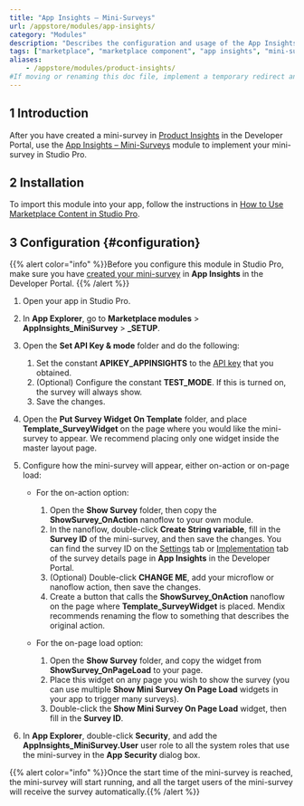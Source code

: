 ```yaml
---
title: "App Insights – Mini-Surveys"
url: /appstore/modules/app-insights/
category: "Modules"
description: "Describes the configuration and usage of the App Insights – Mini-Surveys module, which is available in the Mendix Marketplace."
tags: ["marketplace", "marketplace component", "app insights", "mini-survey", "mini survey"]
aliases:
    - /appstore/modules/product-insights/
#If moving or renaming this doc file, implement a temporary redirect and let the respective team know they should update the URL in the app. See Mapping to Apps for more details. 
---
```


## 1 Introduction

After you have created a mini-survey in [Product Insights](/developerportal/collaborate/product-insights/) in the Developer Portal, use the [App Insights – Mini-Surveys](https://marketplace.mendix.com/link/component/205483) module to implement your mini-survey in Studio Pro.

## 2 Installation

To import this module into your app, follow the instructions in [How to Use Marketplace Content in Studio Pro](/appstore/general/app-store-content/).

## 3 Configuration {#configuration}

{{% alert color="info" %}}Before you configure this module in Studio Pro, make sure you have  [created your mini-survey](/developerportal/collaborate/product-insights/#create-survey) in **App Insights** in the Developer Portal. {{% /alert %}}

1. Open your app in Studio Pro.
2. In **App Explorer**, go to **Marketplace modules** > **AppInsights_MiniSurvey** > **_SETUP**.
3. Open the **Set API Key & mode** folder and do the following:

    1. Set the constant **APIKEY_APPINSIGHTS** to the [API key](/developerportal/collaborate/product-insights/#obtain-api-key) that you obtained.
    2. (Optional) Configure the constant **TEST_MODE**. If this is turned on, the survey will always show.
    3. Save the changes.

4. Open the **Put Survey Widget On Template** folder, and place **Template_SurveyWidget** on the page where you would like the mini-survey to appear. We recommend placing only one widget inside the master layout page.
5. Configure how the mini-survey will appear, either on-action or on-page load:

     * For the on-action option:
     
        1. Open the **Show Survey** folder, then copy the **ShowSurvey_OnAction** nanoflow to your own module.
        1. In the nanoflow, double-click **Create String variable**, fill in the **Survey ID** of the mini-survey, and then save the changes. You can find the survey ID on the [Settings](/developerportal/collaborate/product-insights/#survey-details-settings) tab or [Implementation](/developerportal/collaborate/product-insights/#survey-details-implementation) tab of the survey details page in **App Insights** in the Developer Portal.
        1. (Optional) Double-click **CHANGE ME**, add your microflow or nanoflow action, then save the changes.
        1. Create a button that calls the **ShowSurvey_OnAction** nanoflow on the page where **Template_SurveyWidget** is placed. Mendix recommends renaming the flow to something that describes the original action.

    * For the on-page load option:

        1. Open the **Show Survey** folder, and copy the widget from **ShowSurvey_OnPageLoad** to your page.
        1. Place this widget on any page you wish to show the survey (you can use multiple **Show Mini Survey On Page Load** widgets in your app to trigger many surveys).
        1. Double-click the **Show Mini Survey On Page Load** widget, then fill in the **Survey ID**.

6. In **App Explorer**, double-click **Security**, and add the **AppInsights_MiniSurvey.User** user role to all the system roles that use the mini-survey in the **App Security** dialog box.

{{% alert color="info" %}}Once the start time of the mini-survey is reached, the mini-survey will start running, and all the target users of the mini-survey will receive the survey automatically.{{% /alert %}}
